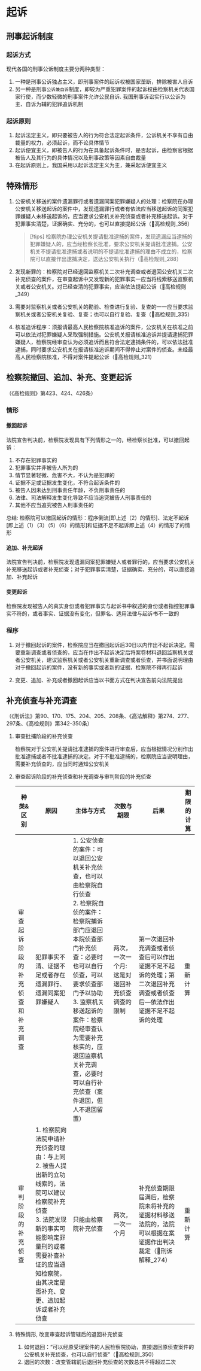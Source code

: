 # 起诉

## 刑事起诉制度

### 起诉方式

现代各国的刑事公诉制度主要分两种类型：
1. 一种是刑事公诉独占主义，即刑事案件的起诉权被国家垄断，排除被害人自诉
2. 另一种是刑事`公诉兼自诉`制度，即较为严重犯罪案件的起诉权由检察机关代表国家行使，而少数轻微的刑事案件允许公民自诉. 我国刑事诉讼实行以公诉为主、自诉为辅的犯罪追诉机制


### 起诉原则

1. 起诉法定主义，即只要被告人的行为符合法定起诉条件，公诉机关不享有自由裁量的权力，必须起诉，而不论具体情节
2. 起诉便宜主义，即被告人的行为在具备起诉条件时，是否起诉，由检察官根据被告人及其行为的具体情况以及刑事政策等因素自由裁量
3. 在起诉原则上，我国采用以起诉法定主义为主，兼采起诉便宜主义



## 特殊情形

1. 公安机关移送的案件遗漏罪行或者遗漏同案犯罪嫌疑人的处理：检察院在办理公安机关移送起诉的案件中，发现遗漏罪行或者有依法应当移送起诉的同案犯罪嫌疑人未移送起诉的，应当要求公安机关补充侦查或者补充移送起诉。对于犯罪事实清楚，证据确实、充分的，也可以直接提起公诉（🚪高检规则_356）

    > [!tips]
    > 检察院办理公安机关提请批准逮捕的案件，发现遗漏应当逮捕的犯罪嫌疑人的，应当经检察长批准，要求公安机关提请批准逮捕。公安机关不提请批准逮捕或者说明的不提请批准逮捕的理由不成立的，检察院可以直接作出逮捕决定，送达公安机关执行（🚪高检规则_288）


2. 发现新罪的：检察院对已经退回监察机关二次补充调查或者退回公安机关二次补充侦查的案件，在审查起诉中又发现新的犯罪事实一应当将线索移送监察机关或者公安机关。对已经查清的犯罪事实，应当依法提起公诉（🚪高检规则_349）

3. 需要对监察机关或者公安机关的勘验、检查进行复验、复查的一一应当要求监察机关或者公安机关复验、复查；也可以自行复验、复查（🚪高检规则_335）

3. 核准追诉程序：须报请最高人民检察院核准追诉的案件，公安机关在核准之前可以依法对犯罪嫌疑人采取强制措施。公安机关报请核准追诉并提请逮捕犯罪嫌疑人，检察院经审查认为必须追诉而且符合法定逮捕条件的，可以依法批准逮捕，同时要求公安机关在报请核准追诉期间不得停止对案件的侦查。未经最高人民检察院核准，不得对案件提起公诉（🚪高检规则_321）


## 检察院撤回、追加、补充、变更起诉
（《高检规则》第423、424、426条）

### 情形

#### 撤回起诉

法院宣告判决前，检察院发现具有下列情形之一的，经检察长批准，可以撤回起诉：

1. 不存在犯罪事实的
2. 犯罪事实并非被告人所为的
3. 情节显著轻微、危害不大，不认为是犯罪的
4. 证据不足或证据发生变化，不符合起诉条件的
5. 被告人因未达到刑事责任年龄，不负刑事责任的
6. 法律、司法解释发生变化导致不应当追究被告人刑事责任的
7. 其他不应当追究被告人刑事责任的

总结: 
检察院可以撤回起诉的情形：程序倒流[即上述（2）的情形]、法定不起诉[即上述（1）（3）（5）（6）的情形]和证据不足不起诉即上述（4）的情形了的情形

#### 追加、补充起诉

法院宣告判决前，检察院发现遗漏同案犯罪嫌疑人或者罪行的，应当要求公安机关补充移送起诉或者补充侦查；对于犯罪事实清楚，证据确实、充分的，可以直接追加、补充起诉


#### 变更起诉

检察院发现被告人的真实身份或者犯罪事实与起诉书中叙述的身份或者指控犯罪事实不符的，或者事实、证据没有变化，但罪名、适用法律与起诉书不一致的

### 程序

1. 对于撤回起诉的案件，检察院应当在撤回起诉后30日以内作出不起诉决定。需要重新调查或者侦查的，应当在作出不起诉决定后将案卷材料退回监察机关或者公安机关，建议监察机关或者公安机关重新调查或者侦查，并书面说明理由
对于撤回起诉的案件，没有新的事实或者新的证据，检察院不得再行起诉

2. 变更、追加、补充或者撤回起诉应当以书面方式在判决宣告前向法院提出


## 补充侦查与补充调查

（《刑诉法》第90、170、175、204、205、208条、《高法解释》第274、277、297条、《高检规则》第342-350条）

1. 审查批捕阶段的补充侦查

    检察院对于公安机关提请批准逮捕的案件进行审查后，应当根据情况分别作出批准逮捕或者不批准逮捕的决定。对于不批准逮捕的，检察院应当说明理由，需要补充侦查的，应当同时通知公安机关

2. 审查起诉阶段的补充侦查和补充调查与审判阶段的补充侦查

    种类&区别|原因|主体与方式|次数与期限|后果|期限的计算
    --|--|--|--|--|--
    审查起诉阶段的补充侦查和补充调查|犯罪事实不清、证据不足或者存在遗漏罪行、遗漏同案犯罪嫌疑人|1. 公安侦查的案件：可以退回公安机关补充侦查，也可以由检察院自行侦查<br>2. 检察院自侦的案件：检察院捕诉部门应退回本院侦查部门补充侦查：必要时也可以自行侦查，可以要求侦查部门予以协助<br>3. 监察机关移送起诉的案件：检察院经审查认为需要补充核实的，应退回监察机关补充调查，必要时可以自行补充侦查（案件退回，但人不退回留置）|两次，一次一个月: 这是对退回补充侦查调查的限制|第一次退回补充调查或者侦查后可以作出证据不足不起诉的处理；第二次退回补充调查或者侦查后—依法作出证据不足不起诉的处理|重新计算
    审判阶段的补充侦查|1. 检察院向法院申请补充侦查的理由：与上同<br>2. 被告人提出新的立功线索的，法院可以建议检察院补充侦查<br>3. 法院发现新的事实可能影响定罪量刑的或者需要补查补证的应当通知检察院，由其决定是否补充、变更、追加起诉或者补充侦查|只能由检察院补充侦查|两次，一次一个月|补充侦查期限届满后，检察院未将补充的证据材料移送法院的，法院可以根据在案证据作出判决裁定（🚪刑诉解释_274）|重新计算

3. 特殊情形, 改变审查起诉管辖后的退回补充侦查
    1. 如何退回：“可以经原受理案件的人民检察院协助，直接退回原侦查案件的公安机关补充侦查，也可以自行侦查”（🚪高检规则_350）
    2. 退回的次数：改变管辖前后退回补充侦查的次数总共不得超过二次



